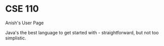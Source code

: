 # CSE 110
Anish's User Page 

Java's the best language to get started with - straightforward, but not too simplistic. 